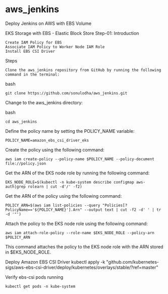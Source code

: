 # aws_jenkins
Deploy Jenkins on AWS with EBS Volume 


EKS Storage with EBS - Elastic Block Store
Step-01: Introduction

    Create IAM Policy for EBS
    Associate IAM Policy to Worker Node IAM Role
    Install EBS CSI Driver

Steps

    Clone the aws_jenkins repository from GitHub by running the following command in the terminal:

bash

    git clone https://github.com/sonulodha/aws_jenkins.git

Change to the aws_jenkins directory:

bash

    cd aws_jenkins

Define the policy name by setting the POLICY_NAME variable:

    POLICY_NAME=amazon_ebs_csi_driver_eks

Create the policy using the following command:

    aws iam create-policy --policy-name $POLICY_NAME --policy-document file://policy.json

Get the ARN of the EKS node role by running the following command:

    EKS_NODE_ROLE=$(kubectl -n kube-system describe configmap aws-auth|grep rolearn | cut -d'/' -f2)

Get the ARN of the policy using the following command:

    POLICY_ARN=$(aws iam list-policies --query "Policies[?PolicyName=='${POLICY_NAME}'].Arn" --output text | cut -f2 -d' ' | tr -d '"')

Attach the policy to the EKS node role using the following command:

    aws iam attach-role-policy --role-name $EKS_NODE_ROLE --policy-arn $POLICY_ARN

This command attaches the policy to the EKS node role with the ARN stored in $EKS_NODE_ROLE.

Deploy Amazon EBS CSI Driver
    kubectl apply -k "github.com/kubernetes-sigs/aws-ebs-csi-driver/deploy/kubernetes/overlays/stable/?ref=master"

Verify ebs-csi pods running
    
    kubectl get pods -n kube-system

